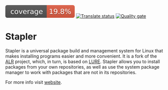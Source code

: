 ![Test coverage](./assets/coverage-badge.svg)
[![Translate status](https://translate.codeberg.org/widget/stapler/stplr/svg-badge.svg)](https://translate.codeberg.org/engage/stapler/)
[![Quality gate](https://sonar.alt-gnome.ru/api/project_badges/measure?project=go.stplr.dev%3Astplr&metric=alert_status&token=sqb_9a27359198d7d0bc80477f0310c1738841dc28f0)](https://sonar.alt-gnome.ru/dashboard?id=go.stplr.dev%3Astplr)

# Stapler

Stapler is a universal package build and management system for Linux that makes installing programs easier and more convenient. It is a fork of the [ALR](https://gitea.plemya-x.ru/Plemya-x/ALR) project, which, in turn, is based on [LURE](https://lure.sh/). Stapler allows you to install packages from your own repositories, as well as use the system package manager to work with packages that are not in its repositories.

For more info visit [website](https://stplr.dev).